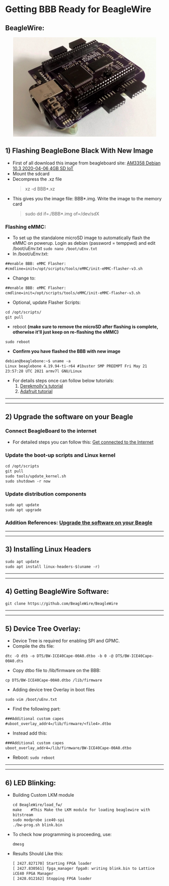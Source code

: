 # Getting BBB Ready for BeagleWire

## BeagleWire:

<p align="center">
    <img width="455" height="315" src="../assets/beaglewire.png">
</p>

## 1) Flashing BeagleBone Black With New Image

- First of all download this image from beagleboard site: [AM3358 Debian 10.3 2020-04-06 4GB SD IoT](https://debian.beagleboard.org/images/bone-debian-10.3-iot-armhf-2020-04-06-4gb.img.xz)
- Mount the sdcard
- Decompress the .xz file
    > xz -d BBB*.xz
- This gives you the image file: BBB*.img. Write the image to the memory card 
    > sudo dd if=./BBB*.img of=/dev/sdX

### Flashing eMMC:
- To set up the standalone microSD image to automatically flash the eMMC on powerup. Login as debian (password = temppwd) and edit /boot/uEnv.txt `sudo nano /boot/uEnv.txt`
- In /boot/uEnv.txt:
```
##enable BBB: eMMC Flasher:
#cmdline=init=/opt/scripts/tools/eMMC/init-eMMC-flasher-v3.sh
```
- Change to:
```
##enable BBB: eMMC Flasher:
cmdline=init=/opt/scripts/tools/eMMC/init-eMMC-flasher-v3.sh
```
- Optional, update Flasher Scripts:
```
cd /opt/scripts/
git pull
```
- reboot  **(make sure to remove the microSD after flashing is complete, otherwise it'll just keep on re-flashing the eMMC)**
```
sudo reboot
```
- **Confirm you have flashed the BBB with new image**
```
debian@beaglebone:~$ uname -a
Linux beaglebone 4.19.94-ti-r64 #1buster SMP PREEMPT Fri May 21 23:57:28 UTC 2021 armv7l GNU/Linux
```
- For details steps once can follow below tutorials:
    1. [Derekmolly's tutorial](http://derekmolloy.ie/write-a-new-image-to-the-beaglebone-black/)
    2. [Adafruit tutorial](https://learn.adafruit.com/beaglebone-black-installing-operating-systems/flashing-the-beaglebone-black)

---
---

## 2) Upgrade the software on your Beagle

### Connect BeagleBoard to the internet
- For detailed steps you can follow this: [Get connected to the Internet](https://beagleboard.org/upgrade#:~:text=There%20are%204%20main%20steps,up%20scripts%20and%20Linux%20kernel&text=Update%20examples%20in%20the%20Cloud9%20IDE%20workspace)

### Update the boot-up scripts and Linux kernel
```
cd /opt/scripts
git pull
sudo tools/update_kernel.sh
sudo shutdown -r now
```
### Update distribution components
```
sudo apt update
sudo apt upgrade
```
### Addition References: [Upgrade the software on your Beagle](https://beagleboard.org/upgrade#:~:text=There%20are%204%20main%20steps,up%20scripts%20and%20Linux%20kernel&text=Update%20examples%20in%20the%20Cloud9%20IDE%20workspace)

---
---

## 3) Installing Linux Headers
```
sudo apt update
sudo apt install linux-headers-$(uname -r)
```
---
---
## 4) Getting BeagleWire Software:
```
git clone https://github.com/BeagleWire/BeagleWire 
```
---
---
## 5) Device Tree Overlay:
- Device Tree is required for enabling SPI and GPMC.
- Compile the dts file:
```
dtc -O dtb -o DTS/BW-ICE40Cape-00A0.dtbo -b 0 -@ DTS/BW-ICE40Cape-00A0.dts
```
- Copy dtbo file to /lib/firmware on the BBB:
```
cp DTS/BW-ICE40Cape-00A0.dtbo /lib/firmware
```
- Adding device tree Overlay in boot files
```
sudo vim /boot/uEnv.txt
```
- Find the following part:
```
###Additional custom capes
#uboot_overlay_addr4=/lib/firmware/<file4>.dtbo
```
- Instead add this:
```
###Additional custom capes
uboot_overlay_addr4=/lib/firmware/BW-ICE40Cape-00A0.dtbo
```
- Reboot: `sudo reboot`

---
---
## 6) LED Blinking:
- Building Custom LKM module
    ```
    cd BeagleWire/load_fw/
    make    #This Make the LKM module for loading beaglewire with bitstream
    sudo modprobe ice40-spi
    ./bw-prog.sh blink.bin
    ```
- To check how programming is proceeding, use:
    ```
    dmesg
    ```
- Results Should Like this:
    ```
    [ 2427.827170] Starting FPGA loader 
    [ 2427.830561] fpga_manager fpga0: writing blink.bin to Lattice iCE40 FPGA Manager
    [ 2428.012162] Stopping FPGA loader     
    ```
